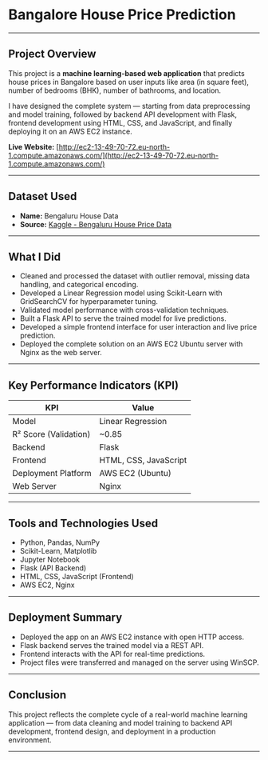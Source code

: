 # Bangalore House Price Prediction  
 

---

## **Project Overview**  

This project is a **machine learning-based web application** that predicts house prices in Bangalore based on user inputs like area (in square feet), number of bedrooms (BHK), number of bathrooms, and location.  

I have designed the complete system — starting from data preprocessing and model training, followed by backend API development with Flask, frontend development using HTML, CSS, and JavaScript, and finally deploying it on an AWS EC2 instance.  

**Live Website:** [http://ec2-13-49-70-72.eu-north-1.compute.amazonaws.com/](http://ec2-13-49-70-72.eu-north-1.compute.amazonaws.com/)   

---

## **Dataset Used**  

- **Name:** Bengaluru House Data  
- **Source:** [Kaggle - Bengaluru House Price Data](https://www.kaggle.com/datasets/amitabhajoy/bengaluru-house-price-data)  

---

## **What I Did**  

- Cleaned and processed the dataset with outlier removal, missing data handling, and categorical encoding.  
- Developed a Linear Regression model using Scikit-Learn with GridSearchCV for hyperparameter tuning.  
- Validated model performance with cross-validation techniques.  
- Built a Flask API to serve the trained model for live predictions.  
- Developed a simple frontend interface for user interaction and live price prediction.  
- Deployed the complete solution on an AWS EC2 Ubuntu server with Nginx as the web server.  

---

## **Key Performance Indicators (KPI)**  

| KPI                   | Value                   |
|-----------------------|--------------------------|
| Model                | Linear Regression        |
| R² Score (Validation)| ~0.85                    |
| Backend              | Flask                     |
| Frontend             | HTML, CSS, JavaScript     |
| Deployment Platform  | AWS EC2 (Ubuntu)          |
| Web Server           | Nginx                     |

---

## **Tools and Technologies Used**  

- Python, Pandas, NumPy  
- Scikit-Learn, Matplotlib  
- Jupyter Notebook  
- Flask (API Backend)  
- HTML, CSS, JavaScript (Frontend)  
- AWS EC2, Nginx  

---

## **Deployment Summary**  

- Deployed the app on an AWS EC2 instance with open HTTP access.  
- Flask backend serves the trained model via a REST API.  
- Frontend interacts with the API for real-time predictions.  
- Project files were transferred and managed on the server using WinSCP.  

---

## **Conclusion**  

This project reflects the complete cycle of a real-world machine learning application — from data cleaning and model training to backend API development, frontend design, and deployment in a production environment.  

---